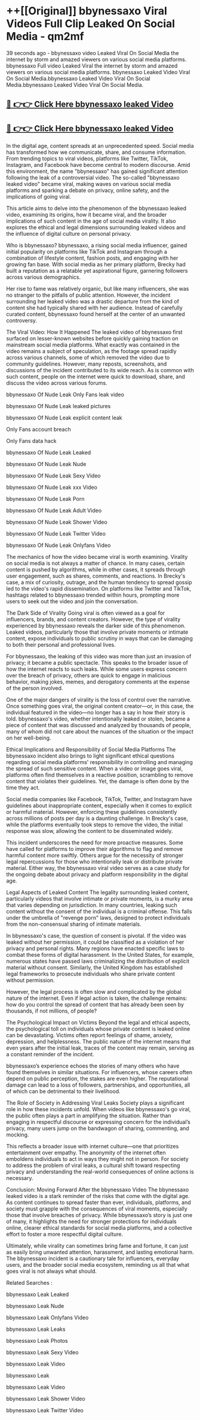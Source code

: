 # ++[[Original]] bbynessaxo Viral Videos Full Clip Leaked On Social Media - qm2mf<br>

39 seconds ago - bbynessaxo video Leaked Viral On Social Media the internet by storm and amazed viewers on various social media platforms.
bbynessaxo Full video Leaked Viral the internet by storm and amazed viewers on various social media platforms. bbynessaxo Leaked Video Viral On Social Media.bbynessaxo Leaked Video Viral On Social Media.bbynessaxo Leaked Video Viral On Social Media.<br>


## [🔴 👉👉 Click Here bbynessaxo leaked Video ](https://onlyclips.site?title=bbynessaxo&ref=git)

## [🔴 👉👉 Click Here bbynessaxo leaked Video ](https://onlyclips.site?title=bbynessaxo&ref=git)

In the digital age, content spreads at an unprecedented speed. Social media has transformed how we communicate, share, and consume information. From trending topics to viral videos, platforms like Twitter, TikTok, Instagram, and Facebook have become central to modern discourse. Amid this environment, the name "bbynessaxo" has gained significant attention following the leak of a controversial video. The so-called "bbynessaxo leaked video" became viral, making waves on various social media platforms and sparking a debate on privacy, online safety, and the implications of going viral.

This article aims to delve into the phenomenon of the bbynessaxo leaked video, examining its origins, how it became viral, and the broader implications of such content in the age of social media virality. It also explores the ethical and legal dimensions surrounding leaked videos and the influence of digital culture on personal privacy.

Who is bbynessaxo?
bbynessaxo, a rising social media influencer, gained initial popularity on platforms like TikTok and Instagram through a combination of lifestyle content, fashion posts, and engaging with her growing fan base. With social media as her primary platform, Brecky had built a reputation as a relatable yet aspirational figure, garnering followers across various demographics.

Her rise to fame was relatively organic, but like many influencers, she was no stranger to the pitfalls of public attention. However, the incident surrounding her leaked video was a drastic departure from the kind of content she had typically shared with her audience. Instead of carefully curated content, bbynessaxo found herself at the center of an unwanted controversy.

The Viral Video: How It Happened
The leaked video of bbynessaxo first surfaced on lesser-known websites before quickly gaining traction on mainstream social media platforms. What exactly was contained in the video remains a subject of speculation, as the footage spread rapidly across various channels, some of which removed the video due to community guidelines. However, many reposts, screenshots, and discussions of the incident contributed to its wide reach. As is common with such content, people on the internet were quick to download, share, and discuss the video across various forums.

bbynessaxo Of Nude Leak Only Fans leak video

bbynessaxo Of Nude Leak leaked pictures

bbynessaxo Of Nude Leak explicit content leak

Only Fans account breach

Only Fans data hack

bbynessaxo Of Nude Leak Leaked

bbynessaxo Of Nude Leak Nude

bbynessaxo Of Nude Leak Sexy Video

bbynessaxo Of Nude Leak xxx Video

bbynessaxo Of Nude Leak Porn

bbynessaxo Of Nude Leak Adult Video

bbynessaxo Of Nude Leak Shower Video

bbynessaxo Of Nude Leak Twitter Video

bbynessaxo Of Nude Leak Onlyfans Video

The mechanics of how the video became viral is worth examining. Virality on social media is not always a matter of chance. In many cases, certain content is pushed by algorithms, while in other cases, it spreads through user engagement, such as shares, comments, and reactions. In Brecky's case, a mix of curiosity, outrage, and the human tendency to spread gossip led to the video's rapid dissemination. On platforms like Twitter and TikTok, hashtags related to bbynessaxo trended within hours, prompting more users to seek out the video and join the conversation.

The Dark Side of Virality
Going viral is often viewed as a goal for influencers, brands, and content creators. However, the type of virality experienced by bbynessaxo reveals the darker side of this phenomenon. Leaked videos, particularly those that involve private moments or intimate content, expose individuals to public scrutiny in ways that can be damaging to both their personal and professional lives.

For bbynessaxo, the leaking of this video was more than just an invasion of privacy; it became a public spectacle. This speaks to the broader issue of how the internet reacts to such leaks. While some users express concern over the breach of privacy, others are quick to engage in malicious behavior, making jokes, memes, and derogatory comments at the expense of the person involved.

One of the major dangers of virality is the loss of control over the narrative. Once something goes viral, the original content creator—or, in this case, the individual featured in the video—no longer has a say in how their story is told. bbynessaxo's video, whether intentionally leaked or stolen, became a piece of content that was discussed and analyzed by thousands of people, many of whom did not care about the nuances of the situation or the impact on her well-being.

Ethical Implications and Responsibility of Social Media Platforms
The bbynessaxo incident also brings to light significant ethical questions regarding social media platforms' responsibility in controlling and managing the spread of such sensitive content. When a video or image goes viral, platforms often find themselves in a reactive position, scrambling to remove content that violates their guidelines. Yet, the damage is often done by the time they act.

Social media companies like Facebook, TikTok, Twitter, and Instagram have guidelines about inappropriate content, especially when it comes to explicit or harmful material. However, enforcing these guidelines consistently across millions of posts per day is a daunting challenge. In Brecky's case, while the platforms eventually took steps to remove the video, the initial response was slow, allowing the content to be disseminated widely.

This incident underscores the need for more proactive measures. Some have called for platforms to improve their algorithms to flag and remove harmful content more swiftly. Others argue for the necessity of stronger legal repercussions for those who intentionally leak or distribute private material. Either way, the bbynessaxo viral video serves as a case study for the ongoing debate about privacy and platform responsibility in the digital age.

Legal Aspects of Leaked Content
The legality surrounding leaked content, particularly videos that involve intimate or private moments, is a murky area that varies depending on jurisdiction. In many countries, leaking such content without the consent of the individual is a criminal offense. This falls under the umbrella of "revenge porn" laws, designed to protect individuals from the non-consensual sharing of intimate materials.

In bbynessaxo's case, the question of consent is pivotal. If the video was leaked without her permission, it could be classified as a violation of her privacy and personal rights. Many regions have enacted specific laws to combat these forms of digital harassment. In the United States, for example, numerous states have passed laws criminalizing the distribution of explicit material without consent. Similarly, the United Kingdom has established legal frameworks to prosecute individuals who share private content without permission.

However, the legal process is often slow and complicated by the global nature of the internet. Even if legal action is taken, the challenge remains: how do you control the spread of content that has already been seen by thousands, if not millions, of people?

The Psychological Impact on Victims
Beyond the legal and ethical aspects, the psychological toll on individuals whose private content is leaked online can be devastating. Victims often report feelings of shame, anxiety, depression, and helplessness. The public nature of the internet means that even years after the initial leak, traces of the content may remain, serving as a constant reminder of the incident.

bbynessaxo’s experience echoes the stories of many others who have found themselves in similar situations. For influencers, whose careers often depend on public perception, the stakes are even higher. The reputational damage can lead to a loss of followers, partnerships, and opportunities, all of which can be detrimental to their livelihood.

The Role of Society in Addressing Viral Leaks
Society plays a significant role in how these incidents unfold. When videos like bbynessaxo's go viral, the public often plays a part in amplifying the situation. Rather than engaging in respectful discourse or expressing concern for the individual’s privacy, many users jump on the bandwagon of sharing, commenting, and mocking.

This reflects a broader issue with internet culture—one that prioritizes entertainment over empathy. The anonymity of the internet often emboldens individuals to act in ways they might not in person. For society to address the problem of viral leaks, a cultural shift toward respecting privacy and understanding the real-world consequences of online actions is necessary.

Conclusion: Moving Forward After the bbynessaxo Video
The bbynessaxo leaked video is a stark reminder of the risks that come with the digital age. As content continues to spread faster than ever, individuals, platforms, and society must grapple with the consequences of viral moments, especially those that involve breaches of privacy. While bbynessaxo’s story is just one of many, it highlights the need for stronger protections for individuals online, clearer ethical standards for social media platforms, and a collective effort to foster a more respectful digital culture.

Ultimately, while virality can sometimes bring fame and fortune, it can just as easily bring unwanted attention, harassment, and lasting emotional harm. The bbynessaxo incident is a cautionary tale for influencers, everyday users, and the broader social media ecosystem, reminding us all that what goes viral is not always what should.

Related Searches :

bbynessaxo Leak Leaked

bbynessaxo Leak Nude

bbynessaxo Leak Onlyfans Video

bbynessaxo Leak Leaks

bbynessaxo Leak Photos

bbynessaxo Leak Sexy Video

bbynessaxo Leak Video

bbynessaxo Leak

bbynessaxo Leak Video

bbynessaxo Leak Shower Video

bbynessaxo Leak Twitter Video

